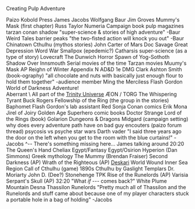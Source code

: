 
Creating Pulp Adventure


Paizo
Kobold Press
James Jacobs
Wolfgang Baur
Jim Groves
Mummy's Mask (first chapter)
Russ Taylor
Numeria Campaign book
pulp magazines
tarzan
conan
shadow
"super-science & stories of high adventure" -Baur
Weird Tales
barrier peaks
"the two-fisted action will knock you out" -Baur
Chinatown
Cthulhu (mythos stories)
John Carter of Mars
Doc Savage
Great Depression
Word War
Smallpox (epedemic?)
Catharsis
super-science (as a type of story)
Lovecraft
The Dunwich Horror
Spawn of Yog-Sothoth
Shadow Over Innsmouth
Serial movies of the time
Tarzan movies
Muumy's Mask AP
Reighn of Winter
Appendix N
AD&D 1e DMG
Clark Ashton Smith (book-ography)
"all chocolate and nuts with basically just enough flour to hold them together" -audience member
Ming the Merciless
Flash Gordon
World of Darkness
Adventure! \
Aberrant    \ All part of the [Trinity Universe](http://whitewolf.wikia.com/wiki/Trinity_Universe)
ÆON         /
TORG
The Whispering Tyrant
Buck Rogers
Fellowship of the Ring (the group in the stories)
Baphomet
Flash Gordon's lab assistant
Red Sonja
Conan comics
Erik Mona
Jirel of Joiry
Golden Age Superhero comic books
Doctor Strange
Lord of the Rings (book)
Golarion
Dungeons & Dragons
Midgard (campaign setting)
why does every adventure path have on bad guy encouters (paizo forum thread)
psycosis vs psyche
star wars
Darth vader
"I said three years ago    the door on the left when you get to the room with the blue curtains!" -Jacobs
                        ^-- There's something missing here... James talking around 20:20
The Queen's Hand
Cheliax
Egypt/Fantasy Egypt/Osirion
Hyperion (Dan Simmons)
Greek mythology
The Mummy (Brendan Fraiser)
Second Darkness (AP)
Wrath of the Righteous (AP)
[Deskari](http://pathfinderwiki.com/wiki/Deskari)
World Wound
Inner Sea Region
Call of Cthulhu (game)
1890s
Cthulhu by Gaslight
Templars
Dr. Moriarty
John D. (Dee?)
Stonehenge
TPK
Rise of the Runelords (AP)
Varisia
Serpant's Skull (AP)
32:20 "What *if* --- comes back?"
White Plume Mountain
Desna
Thassilon
Runelords
"Pretty much all of Thassilon and the Runelords and stuff came about because one of my player characters stuck a portable hole in a bag of holding" -Jacobs



























